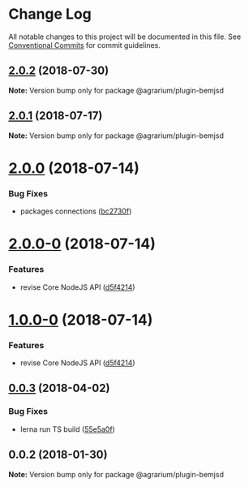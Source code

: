 # Change Log

All notable changes to this project will be documented in this file.
See [Conventional Commits](https://conventionalcommits.org) for commit guidelines.

<a name="2.0.2"></a>
## [2.0.2](https://github.com/agrarium/agrarium/compare/@agrarium/plugin-bemjsd@2.0.1...@agrarium/plugin-bemjsd@2.0.2) (2018-07-30)




**Note:** Version bump only for package @agrarium/plugin-bemjsd

<a name="2.0.1"></a>
## [2.0.1](https://github.com/agrarium/agrarium/compare/@agrarium/plugin-bemjsd@2.0.0...@agrarium/plugin-bemjsd@2.0.1) (2018-07-17)




**Note:** Version bump only for package @agrarium/plugin-bemjsd

<a name="2.0.0"></a>
# [2.0.0](https://github.com/agrarium/agrarium/compare/@agrarium/plugin-bemjsd@2.0.0-0...@agrarium/plugin-bemjsd@2.0.0) (2018-07-14)


### Bug Fixes

* packages connections ([bc2730f](https://github.com/agrarium/agrarium/commit/bc2730f))




<a name="2.0.0-0"></a>
# [2.0.0-0](https://github.com/agrarium/agrarium/compare/@agrarium/plugin-bemjsd@0.0.3...@agrarium/plugin-bemjsd@2.0.0-0) (2018-07-14)


### Features

* revise Core NodeJS API ([d5f4214](https://github.com/agrarium/agrarium/commit/d5f4214))




<a name="1.0.0-0"></a>
# [1.0.0-0](https://github.com/agrarium/agrarium/compare/@agrarium/plugin-bemjsd@0.0.3...@agrarium/plugin-bemjsd@1.0.0-0) (2018-07-14)


### Features

* revise Core NodeJS API ([d5f4214](https://github.com/agrarium/agrarium/commit/d5f4214))




<a name="0.0.3"></a>
## [0.0.3](https://github.com/agrarium/agrarium/compare/@agrarium/plugin-bemjsd@0.0.2...@agrarium/plugin-bemjsd@0.0.3) (2018-04-02)


### Bug Fixes

* lerna run TS build ([55e5a0f](https://github.com/agrarium/agrarium/commit/55e5a0f))




<a name="0.0.2"></a>
## 0.0.2 (2018-01-30)




**Note:** Version bump only for package @agrarium/plugin-bemjsd
